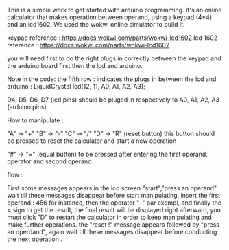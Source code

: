 This is a simple work to get started with arduino programming. It's an online calculator that makes operation between operand, using a keypad (4*4) and an lcd1602. We used the wokwi online simulator to build it. 

keypad reference : https://docs.wokwi.com/parts/wokwi-lcd1602
lcd 1602 reference : https://docs.wokwi.com/parts/wokwi-lcd1602


you will need first to do the right plugs in correctly between the keypad and the arduino board first then the lcd and arduino.

Note in the code: the fifth row : indicates the plugs in between the lcd and arduino : LiquidCrystal lcd(12, 11, A0, A1, A2, A3);

D4, D5, D6, D7 (lcd pins) should be pluged in respectively to A0, A1, A2, A3 (arduino pins)
 
How to manipulate : 
 
 "A" -> "+"
 "B" -> "-"
 "C" -> "/"
 "D" -> "R" (reset button) this button should be pressed to reset the calculator and start a new operation
 
 "#" -> "=" (equal button) to be pressed after entering the first operand, operator and second operand.
 
 
flow : 
 
First some messages appears in the lcd screen "start","press an operand". wait till these messages disappear before start manipulating.
insert the first operand : 456 for instance, then the operator "-" par exempl, and finally the = sign to get the result, the final result will be displayed right afterward, you must click "D" to restart the calculator in order to keep manipulating and make further operations. the "reset !" message appears followed by "press an operdand", again wait till these messages disappear before conducting the next operation .
